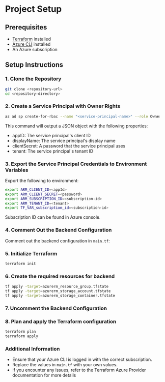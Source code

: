 # Project Setup

## Prerequisites

- [Terraform](https://www.terraform.io/downloads.html) installed
- [Azure CLI](https://docs.microsoft.com/en-us/cli/azure/install-azure-cli) installed
- An Azure subscription

## Setup Instructions

### 1. Clone the Repository

```sh
git clone <repository-url>
cd <repository-directory>
```

### 2. Create a Service Principal with Owner Rights

```sh
az ad sp create-for-rbac --name "<service-principal-name>" --role Owner --scopes /subscriptions/<subscription-id>
```
This command will output a JSON object with the following properties:
- appID: The service principal's client ID
- displayName: The service principal's display name
- clientSecret: A password that the service principal uses
- tenant: The service principal's tenant ID

### 3. Export the Service Principal Credentials to Environment Variables

Export the following to environment:

```sh
export ARM_CLIENT_ID=<appId>
export ARM_CLIENT_SECRET=<password>
export ARM_SUBSCRIPTION_ID=<subscription-id>
export ARM_TENANT_ID=<tenant>
export TF_VAR_subscription_id=<subscription-id>
```
Subscription ID can be found in Azure console.

### 4. Comment Out the Backend Configuration

Comment out the backend configuration in `main.tf`:

### 5. Initialize Terraform

```sh
terraform init
```

### 6. Create the required resources for backend

```sh
tf apply -target=azurerm_resource_group.tfstate
tf apply -target=azurerm_storage_account.tfstate
tf apply -target=azurerm_storage_container.tfstate
```

### 7. Uncomment the Backend Configuration

### 8. Plan and apply the Terraform configuration

```sh
terraform plan
terraform apply
```

### Additional Information

- Ensure that your Azure CLI is logged in with the correct subscription.
- Replace the values in `main.tf` with your own values.
- If you encounter any issues, refer to the Terraform Azure Provider documentation for more details